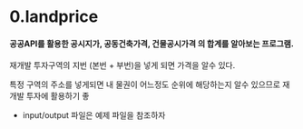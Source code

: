 # 0.landprice

#### 공공API를 활용한 공시지가, 공동건축가격, 건물공시가격 의 합계를 알아보는 프로그램.

재개발 투자구역의 지번 (본번 + 부번)을 넣게 되면 가격을 알수 있다.

특정 구역의 주소를 넣게되면 내 물권이 어느정도 순위에 해당하는지 알수 있으므로 재개발 투자에 활용하기 좋

- input/output 파일은 예제 파일을 참조하자

